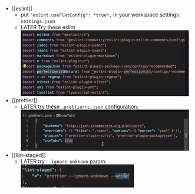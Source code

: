 - [[eslint]]
	- put `"eslint.useFlatConfig": *true*,` in your workspace settings `settings.json`
	- LATER Try these eslint   
	  ![Screenshot 2024-09-01 at 09.25.34.png](../assets/Screenshot_2024-09-01_at_09.25.34_1725193595678_0.png)
- [[prettier]]
	- LATER try these `.prettierrc.json` configuration.  
	  ![image.png](../assets/image_1725193796272_0.png)
- [[lint-staged]]
	- LATER try `--ignore-unknown` param.  
	  ![image.png](../assets/image_1725193926540_0.png)
